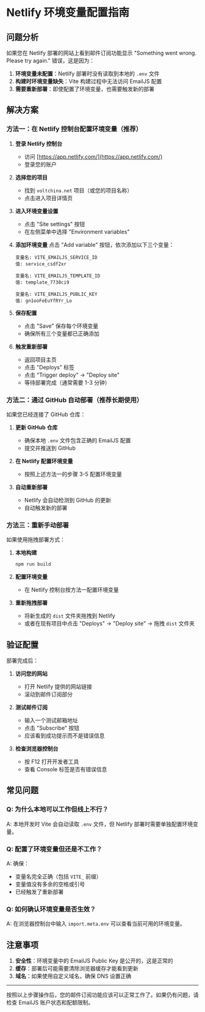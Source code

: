 # Netlify 环境变量配置指南

## 问题分析

如果您在 Netlify 部署的网站上看到邮件订阅功能显示 "Something went wrong. Please try again." 错误，这是因为：

1. **环境变量未配置**：Netlify 部署时没有读取到本地的 `.env` 文件
2. **构建时环境变量缺失**：Vite 构建过程中无法访问 EmailJS 配置
3. **需要重新部署**：即使配置了环境变量，也需要触发新的部署

## 解决方案

### 方法一：在 Netlify 控制台配置环境变量（推荐）

1. **登录 Netlify 控制台**
   - 访问 [https://app.netlify.com/](https://app.netlify.com/)
   - 登录您的账户

2. **选择您的项目**
   - 找到 `voltchina.net` 项目（或您的项目名称）
   - 点击进入项目详情页

3. **进入环境变量设置**
   - 点击 "Site settings" 按钮
   - 在左侧菜单中选择 "Environment variables"

4. **添加环境变量**
   点击 "Add variable" 按钮，依次添加以下三个变量：
   
   ```
   变量名: VITE_EMAILJS_SERVICE_ID
   值: service_csdf2xr
   ```
   
   ```
   变量名: VITE_EMAILJS_TEMPLATE_ID
   值: template_7738ci9
   ```
   
   ```
   变量名: VITE_EMAILJS_PUBLIC_KEY
   值: gn1ooFeEuYfRYr_Lo
   ```

5. **保存配置**
   - 点击 "Save" 保存每个环境变量
   - 确保所有三个变量都已正确添加

6. **触发重新部署**
   - 返回项目主页
   - 点击 "Deploys" 标签
   - 点击 "Trigger deploy" → "Deploy site"
   - 等待部署完成（通常需要 1-3 分钟）

### 方法二：通过 GitHub 自动部署（推荐长期使用）

如果您已经连接了 GitHub 仓库：

1. **更新 GitHub 仓库**
   - 确保本地 `.env` 文件包含正确的 EmailJS 配置
   - 提交并推送到 GitHub

2. **在 Netlify 配置环境变量**
   - 按照上述方法一的步骤 3-5 配置环境变量

3. **自动重新部署**
   - Netlify 会自动检测到 GitHub 的更新
   - 自动触发新的部署

### 方法三：重新手动部署

如果使用拖拽部署方式：

1. **本地构建**
   ```bash
   npm run build
   ```

2. **配置环境变量**
   - 在 Netlify 控制台按方法一配置环境变量

3. **重新拖拽部署**
   - 将新生成的 `dist` 文件夹拖拽到 Netlify
   - 或者在现有项目中点击 "Deploys" → "Deploy site" → 拖拽 `dist` 文件夹

## 验证配置

部署完成后：

1. **访问您的网站**
   - 打开 Netlify 提供的网站链接
   - 滚动到邮件订阅部分

2. **测试邮件订阅**
   - 输入一个测试邮箱地址
   - 点击 "Subscribe" 按钮
   - 应该看到成功提示而不是错误信息

3. **检查浏览器控制台**
   - 按 F12 打开开发者工具
   - 查看 Console 标签是否有错误信息

## 常见问题

### Q: 为什么本地可以工作但线上不行？
A: 本地开发时 Vite 会自动读取 `.env` 文件，但 Netlify 部署时需要单独配置环境变量。

### Q: 配置了环境变量但还是不工作？
A: 确保：
- 变量名完全正确（包括 `VITE_` 前缀）
- 变量值没有多余的空格或引号
- 已经触发了重新部署

### Q: 如何确认环境变量是否生效？
A: 在浏览器控制台中输入 `import.meta.env` 可以查看当前可用的环境变量。

## 注意事项

1. **安全性**：环境变量中的 EmailJS Public Key 是公开的，这是正常的
2. **缓存**：部署后可能需要清除浏览器缓存才能看到更新
3. **域名**：如果使用自定义域名，确保 DNS 设置正确

---

按照以上步骤操作后，您的邮件订阅功能应该可以正常工作了。如果仍有问题，请检查 EmailJS 账户状态和配额限制。
